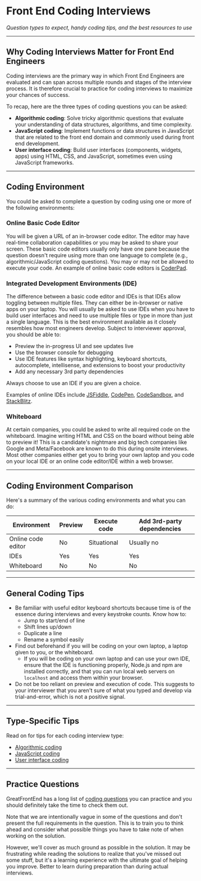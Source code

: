 # Front End Coding Interviews

*Question types to expect, handy coding tips, and the best resources to use*


---

## Why Coding Interviews Matter for Front End Engineers

Coding interviews are the primary way in which Front End Engineers are evaluated and can span across multiple rounds and stages of the interview process. It is therefore crucial to practice for coding interviews to maximize your chances of success.

To recap, here are the three types of coding questions you can be asked:

- **Algorithmic coding**: Solve tricky algorithmic questions that evaluate your understanding of data structures, algorithms, and time complexity.
- **JavaScript coding**: Implement functions or data structures in JavaScript that are related to the front end domain and commonly used during front end development.
- **User interface coding**: Build user interfaces (components, widgets, apps) using HTML, CSS, and JavaScript, sometimes even using JavaScript frameworks.

---

## Coding Environment

You could be asked to complete a question by coding using one or more of the following environments:

### Online Basic Code Editor

You will be given a URL of an in-browser code editor. The editor may have real-time collaboration capabilities or you may be asked to share your screen. These basic code editors usually only have one pane because the question doesn't require using more than one language to complete (e.g., algorithmic/JavaScript coding questions). You may or may not be allowed to execute your code. An example of online basic code editors is [CoderPad](https://coderpad.io/).

### Integrated Development Environments (IDE)

The difference between a basic code editor and IDEs is that IDEs allow toggling between multiple files. They can either be in-browser or native apps on your laptop. You will usually be asked to use IDEs when you have to build user interfaces and need to use multiple files or type in more than just a single language. This is the best environment available as it closely resembles how most engineers develop. Subject to interviewer approval, you should be able to:

- Preview the in-progress UI and see updates live
- Use the browser console for debugging
- Use IDE features like syntax highlighting, keyboard shortcuts, autocomplete, intellisense, and extensions to boost your productivity
- Add any necessary 3rd party dependencies

Always choose to use an IDE if you are given a choice.

Examples of online IDEs include [JSFiddle](https://jsfiddle.net/), [CodePen](https://codepen.io/), [CodeSandbox](https://codesandbox.io/), and [StackBlitz](https://stackblitz.com/).

### Whiteboard

At certain companies, you could be asked to write all required code on the whiteboard. Imagine writing HTML and CSS on the board without being able to preview it! This is a candidate's nightmare and big tech companies like Google and Meta/Facebook are known to do this during onsite interviews. Most other companies either get you to bring your own laptop and you code on your local IDE or an online code editor/IDE within a web browser.

---

## Coding Environment Comparison

Here's a summary of the various coding environments and what you can do:

| Environment         | Preview | Execute code | Add 3rd-party dependencies |
|---------------------|---------|--------------|---------------------------|
| Online code editor  | No      | Situational  | Usually no                |
| IDEs                | Yes     | Yes          | Yes                       |
| Whiteboard          | No      | No           | No                        |

---

## General Coding Tips

- Be familiar with useful editor keyboard shortcuts because time is of the essence during interviews and every keystroke counts. Know how to:
  - Jump to start/end of line
  - Shift lines up/down
  - Duplicate a line
  - Rename a symbol easily
- Find out beforehand if you will be coding on your own laptop, a laptop given to you, or the whiteboard.
  - If you will be coding on your own laptop and can use your own IDE, ensure that the IDE is functioning properly, Node.js and npm are installed correctly, and that you can run local web servers on `localhost` and access them within your browser.
- Do not be too reliant on preview and execution of code. This suggests to your interviewer that you aren't sure of what you typed and develop via trial-and-error, which is not a positive signal.

---

## Type-Specific Tips

Read on for tips for each coding interview type:

- [Algorithmic coding](/front-end-interview-playbook/algorithms)
- [JavaScript coding](/front-end-interview-playbook/javascript)
- [User interface coding](/front-end-interview-playbook/user-interface)

---

## Practice Questions

GreatFrontEnd has a long list of [coding questions](/questions) you can practice and you should definitely take the time to check them out.

Note that we are intentionally vague in some of the questions and don't present the full requirements in the question. This is to train you to think ahead and consider what possible things you have to take note of when working on the solution.

However, we'll cover as much ground as possible in the solution. It may be frustrating while reading the solutions to realize that you've missed out some stuff, but it's a learning experience with the ultimate goal of helping you improve. Better to learn during preparation than during actual interviews.